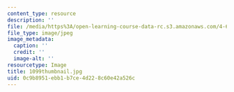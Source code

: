 ```yaml
---
content_type: resource
description: ''
file: /media/https%3A/open-learning-course-data-rc.s3.amazonaws.com/4-614-religious-architecture-and-islamic-cultures-fall-2002/0c9b8951ebb1b7ce4d228c60e42a526c_1099thumbnail.jpg
file_type: image/jpeg
image_metadata:
  caption: ''
  credit: ''
  image-alt: ''
resourcetype: Image
title: 1099thumbnail.jpg
uid: 0c9b8951-ebb1-b7ce-4d22-8c60e42a526c
---
```

